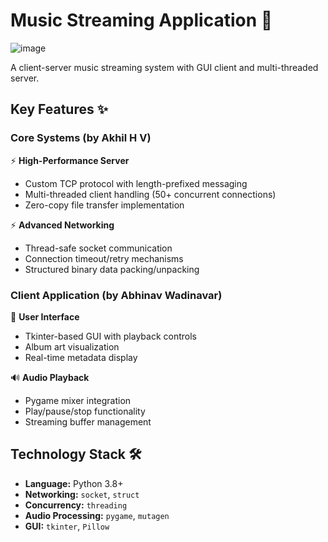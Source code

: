 # Music Streaming Application 🎵
![image](https://github.com/user-attachments/assets/2ea3776e-95a6-4778-8c64-ba3e2bbb7085)


A client-server music streaming system with GUI client and multi-threaded server.

## Key Features ✨

### Core Systems (by Akhil H V)
⚡ **High-Performance Server**
- Custom TCP protocol with length-prefixed messaging
- Multi-threaded client handling (50+ concurrent connections)
- Zero-copy file transfer implementation

⚡ **Advanced Networking**
- Thread-safe socket communication
- Connection timeout/retry mechanisms
- Structured binary data packing/unpacking

### Client Application (by Abhinav Wadinavar)
🎨 **User Interface**
- Tkinter-based GUI with playback controls
- Album art visualization
- Real-time metadata display

🔊 **Audio Playback**
- Pygame mixer integration
- Play/pause/stop functionality
- Streaming buffer management

## Technology Stack 🛠️
- **Language:** Python 3.8+
- **Networking:** `socket`, `struct`
- **Concurrency:** `threading`
- **Audio Processing:** `pygame`, `mutagen`
- **GUI:** `tkinter`, `Pillow`
